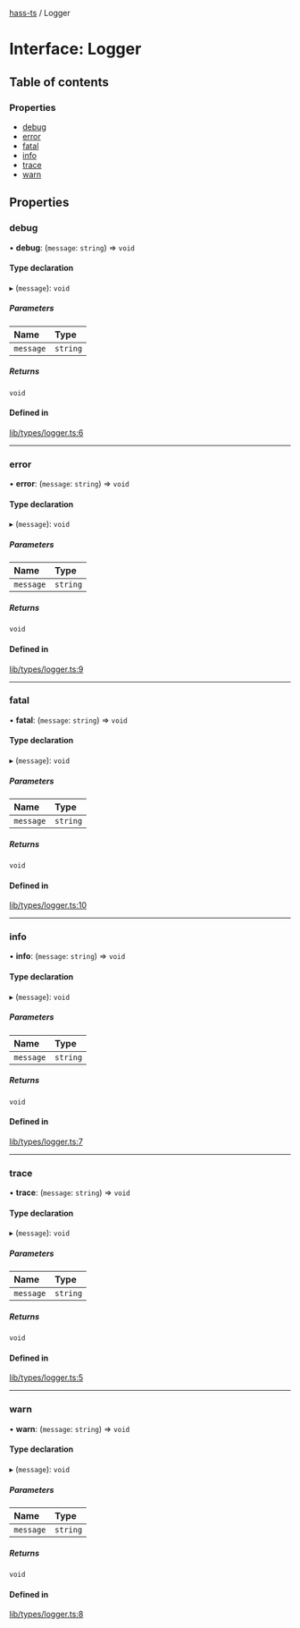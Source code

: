 [hass-ts](../README.md) / Logger

# Interface: Logger

## Table of contents

### Properties

- [debug](Logger.md#debug)
- [error](Logger.md#error)
- [fatal](Logger.md#fatal)
- [info](Logger.md#info)
- [trace](Logger.md#trace)
- [warn](Logger.md#warn)

## Properties

### debug

• **debug**: (`message`: `string`) => `void`

#### Type declaration

▸ (`message`): `void`

##### Parameters

| Name      | Type     |
| :-------- | :------- |
| `message` | `string` |

##### Returns

`void`

#### Defined in

[lib/types/logger.ts:6](https://github.com/benwainwright/hass-ts/blob/2754a39/src/lib/types/logger.ts#L6)

---

### error

• **error**: (`message`: `string`) => `void`

#### Type declaration

▸ (`message`): `void`

##### Parameters

| Name      | Type     |
| :-------- | :------- |
| `message` | `string` |

##### Returns

`void`

#### Defined in

[lib/types/logger.ts:9](https://github.com/benwainwright/hass-ts/blob/2754a39/src/lib/types/logger.ts#L9)

---

### fatal

• **fatal**: (`message`: `string`) => `void`

#### Type declaration

▸ (`message`): `void`

##### Parameters

| Name      | Type     |
| :-------- | :------- |
| `message` | `string` |

##### Returns

`void`

#### Defined in

[lib/types/logger.ts:10](https://github.com/benwainwright/hass-ts/blob/2754a39/src/lib/types/logger.ts#L10)

---

### info

• **info**: (`message`: `string`) => `void`

#### Type declaration

▸ (`message`): `void`

##### Parameters

| Name      | Type     |
| :-------- | :------- |
| `message` | `string` |

##### Returns

`void`

#### Defined in

[lib/types/logger.ts:7](https://github.com/benwainwright/hass-ts/blob/2754a39/src/lib/types/logger.ts#L7)

---

### trace

• **trace**: (`message`: `string`) => `void`

#### Type declaration

▸ (`message`): `void`

##### Parameters

| Name      | Type     |
| :-------- | :------- |
| `message` | `string` |

##### Returns

`void`

#### Defined in

[lib/types/logger.ts:5](https://github.com/benwainwright/hass-ts/blob/2754a39/src/lib/types/logger.ts#L5)

---

### warn

• **warn**: (`message`: `string`) => `void`

#### Type declaration

▸ (`message`): `void`

##### Parameters

| Name      | Type     |
| :-------- | :------- |
| `message` | `string` |

##### Returns

`void`

#### Defined in

[lib/types/logger.ts:8](https://github.com/benwainwright/hass-ts/blob/2754a39/src/lib/types/logger.ts#L8)
